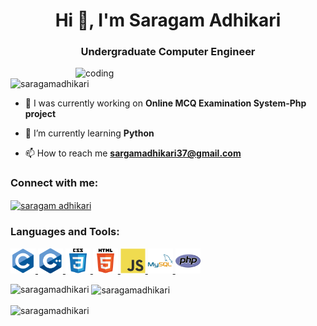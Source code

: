 
<h1 align="center">Hi 👋, I'm Saragam Adhikari</h1>
<h3 align="center">Undergraduate Computer Engineer</h3>
<img align="right" alt="coding" width="400px" src="https://c.tenor.com/PP9v7VIs6R4AAAAd/scaler-create-impact.gif">

<p align="left"> <img src="https://komarev.com/ghpvc/?username=saragamadhikari&label=Profile%20views&color=0e75b6&style=flat" alt="saragamadhikari" /> </p>

- 🔭 I was currently working on **Online MCQ Examination System-Php project**

- 🌱 I’m currently learning **Python**

- 📫 How to reach me **sargamadhikari37@gmail.com**

<h3 align="left">Connect with me:</h3>
<p align="left">
<a href="https://linkedin.com/in/saragam adhikari" target="blank"><img align="center" src="https://raw.githubusercontent.com/rahuldkjain/github-profile-readme-generator/master/src/images/icons/Social/linked-in-alt.svg" alt="saragam adhikari" height="30" width="40" /></a>
</p>

<h3 align="left">Languages and Tools:</h3>
<p align="left"> <a href="https://www.cprogramming.com/" target="_blank" rel="noreferrer"> <img src="https://raw.githubusercontent.com/devicons/devicon/master/icons/c/c-original.svg" alt="c" width="40" height="40"/> </a> <a href="https://www.w3schools.com/cpp/" target="_blank" rel="noreferrer"> <img src="https://raw.githubusercontent.com/devicons/devicon/master/icons/cplusplus/cplusplus-original.svg" alt="cplusplus" width="40" height="40"/> </a> <a href="https://www.w3schools.com/css/" target="_blank" rel="noreferrer"> <img src="https://raw.githubusercontent.com/devicons/devicon/master/icons/css3/css3-original-wordmark.svg" alt="css3" width="40" height="40"/> </a> <a href="https://www.w3.org/html/" target="_blank" rel="noreferrer"> <img src="https://raw.githubusercontent.com/devicons/devicon/master/icons/html5/html5-original-wordmark.svg" alt="html5" width="40" height="40"/> </a> <a href="https://developer.mozilla.org/en-US/docs/Web/JavaScript" target="_blank" rel="noreferrer"> <img src="https://raw.githubusercontent.com/devicons/devicon/master/icons/javascript/javascript-original.svg" alt="javascript" width="40" height="40"/> </a> <a href="https://www.mysql.com/" target="_blank" rel="noreferrer"> <img src="https://raw.githubusercontent.com/devicons/devicon/master/icons/mysql/mysql-original-wordmark.svg" alt="mysql" width="40" height="40"/> </a> <a href="https://www.php.net" target="_blank" rel="noreferrer"> <img src="https://raw.githubusercontent.com/devicons/devicon/master/icons/php/php-original.svg" alt="php" width="40" height="40"/> </a> </p>

<p><img align="left" src="https://github-readme-stats.vercel.app/api/top-langs?username=saragamadhikari&show_icons=true&locale=en&layout=compact" alt="saragamadhikari" /></p>

<p>&nbsp;<img align="center" src="https://github-readme-stats.vercel.app/api?username=saragamadhikari&show_icons=true&locale=en" alt="saragamadhikari" /></p>

<p><img align="center" src="https://github-readme-streak-stats.herokuapp.com/?user=saragamadhikari&" alt="saragamadhikari" /></p>
